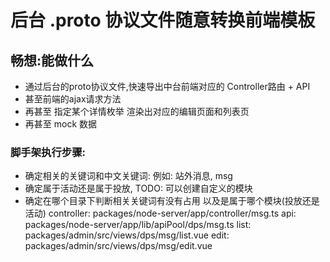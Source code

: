 # 后台 .proto 协议文件随意转换前端模板
## 畅想:能做什么
- 通过后台的proto协议文件,快速导出中台前端对应的 Controller路由 + API 
- 甚至前端的ajax请求方法
- 再甚至 指定某个详情枚举 渲染出对应的编辑页面和列表页
- 再甚至 mock 数据

### 脚手架执行步骤:
- 确定相关的关键词和中文关键词: 例如: 站外消息, msg
- 确定属于活动还是属于投放, TODO: 可以创建自定义的模块
- 确定在哪个目录下判断相关关键词有没有占用 以及是属于哪个模块(投放还是活动)
 controller: packages/node-server/app/controller/msg.ts
 api: packages/node-server/app/lib/apiPool/dps/msg.ts
 list: packages/admin/src/views/dps/msg/list.vue
 edit: packages/admin/src/views/dps/msg/edit.vue